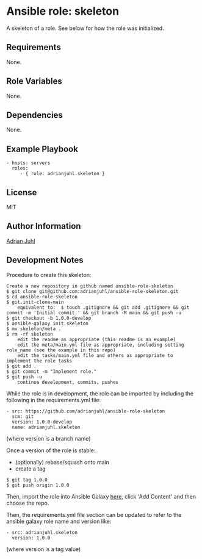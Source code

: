 Ansible role: skeleton
=========

A skeleton of a role. See below for how the role was initialized.

Requirements
------------

None.

Role Variables
--------------

None.

Dependencies
------------

None.

Example Playbook
----------------

    - hosts: servers
      roles:
         - { role: adrianjuhl.skeleton }

License
-------

MIT

Author Information
------------------

[Adrian Juhl](http://github.com/adrianjuhl)


Development Notes
-----------------

Procedure to create this skeleton:
```
Create a new repository in github named ansible-role-skeleton
$ git clone git@github.com:adrianjuhl/ansible-role-skeleton.git
$ cd ansible-role-skeleton
$ git.init-clone-main
    equivalent to:  $ touch .gitignore && git add .gitignore && git commit -m 'Initial commit.' && git branch -M main && git push -u
$ git checkout -b 1.0.0-develop
$ ansible-galaxy init skeleton
$ mv skeleton/meta .
$ rm -rf skeleton
    edit the readme as appropriate (this readme is an example)
    edit the meta/main.yml file as appropriate, including setting role_name (see the example in this repo)
    edit the tasks/main.yml file and others as appropriate to implement the role tasks
$ git add .
$ git commit -m "Implement role."
$ git push -u
    continue development, commits, pushes
```

While the role is in development, the role can be imported by including the following in the requirements.yml file:
```
- src: https://github.com/adrianjuhl/ansible-role-skeleton
  scm: git
  version: 1.0.0-develop
  name: adrianjuhl.skeleton
```
(where version is a branch name)

Once a version of the role is stable:
- (optionally) rebase/squash onto main
- create a tag
```
$ git tag 1.0.0
$ git push origin 1.0.0
```

Then, import the role into Ansible Galaxy [here](https://galaxy.ansible.com/my-content/namespaces), click 'Add Content' and then choose the repo.

Then, the requirements.yml file section can be updated to refer to the ansible galaxy role name and version like:
```
- src: adrianjuhl.skeleton
  version: 1.0.0
```
(where version is a tag value)

